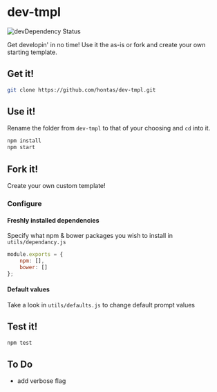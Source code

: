 dev-tmpl
========

![devDependency Status](https://david-dm.org/hontas/dev-tmpl.png)

Get developin' in no time!
Use it the as-is or fork and create your own starting template.

## Get it!

```sh
git clone https://github.com/hontas/dev-tmpl.git
```

## Use it!

Rename the folder from `dev-tmpl` to that of your choosing and `cd` into it.

```sh
npm install
npm start
```
## Fork it!

Create your own custom template!

### Configure

#### Freshly installed dependencies
Specify what npm & bower packages you wish to install in `utils/dependancy.js`

```js
module.exports = {
	npm: [],
	bower: []
};
```

#### Default values
Take a look in `utils/defaults.js` to change default prompt values

## Test it!

```sh
npm test
```

## To Do

- add verbose flag
